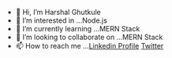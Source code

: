 - 👋 Hi, I’m Harshal Ghutkule
- 👀 I’m interested in ...Node.js
- 🌱 I’m currently learning ...MERN Stack
- 💞️ I’m looking to collaborate on ...MERN Stack
- 📫 How to reach me ...[Linkedin Profile](https://www.linkedin.com/in/harshal-ghutkule-28186a222) [Twitter](https://twitter.com/Harshal55214888?t=mRriuNfpl4yOcDA_tAWn3g&s=08)

<!---
HarshalGhutkule/HarshalGhutkule is a ✨ special ✨ repository because its `README.md` (this file) appears on your GitHub profile.
You can click the Preview link to take a look at your changes.
--->
